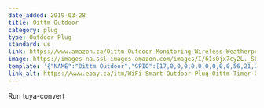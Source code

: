 ```yaml
---
date_added: 2019-03-28
title: Oittm Outdoor
category: plug
type: Outdoor Plug
standard: us
link: https://www.amazon.ca/Oittm-Outdoor-Monitoring-Wireless-Weatherproof/dp/B074J49F4R
image: https://images-na.ssl-images-amazon.com/images/I/61s0jx7cy2L._SL1500_.jpg
template: '{"NAME":"Oittm Outdoor","GPIO":[17,0,0,0,0,0,0,0,0,0,56,21,255],"FLAG":0,"BASE":18}' 
link_alt: https://www.ebay.ca/itm/WiFi-Smart-Outdoor-Plug-Oittm-Timer-Outlet-With-Energy-Monitoring-Wireless-By/283285458597?hash=item41f5210ea5:g:B6YAAOSwTDpcAqO0
---
```


Run tuya-convert






